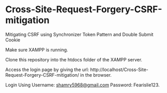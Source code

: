 # Cross-Site-Request-Forgery-CSRF-mitigation
Mitigating CSRF using Synchronizer Token Pattern and Double Submit Cookie

Make sure XAMPP is running.

Clone this repository into the htdocs folder of the XAMPP server.

Access the login page by giving the url: http://localhost/Cross-Site-Request-Forgery-CSRF-mitigation/ in the browser.

Login Using
Username: shamry5968@gmail.com
Password: Fearislie123.
